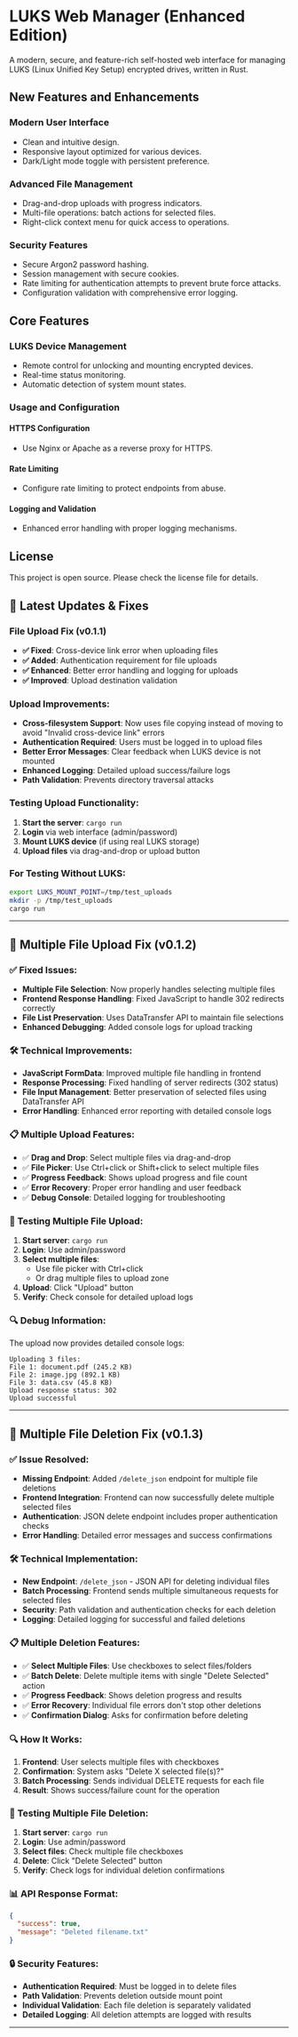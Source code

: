 # LUKS Web Manager (Enhanced Edition)

A modern, secure, and feature-rich self-hosted web interface for managing LUKS (Linux Unified Key Setup) encrypted drives, written in Rust.

## New Features and Enhancements

### Modern User Interface
- Clean and intuitive design.
- Responsive layout optimized for various devices.
- Dark/Light mode toggle with persistent preference.

### Advanced File Management
- Drag-and-drop uploads with progress indicators.
- Multi-file operations: batch actions for selected files.
- Right-click context menu for quick access to operations.

### Security Features
- Secure Argon2 password hashing.
- Session management with secure cookies.
- Rate limiting for authentication attempts to prevent brute force attacks.
- Configuration validation with comprehensive error logging.

## Core Features

### LUKS Device Management
- Remote control for unlocking and mounting encrypted devices.
- Real-time status monitoring.
- Automatic detection of system mount states.

### Usage and Configuration

#### HTTPS Configuration
- Use Nginx or Apache as a reverse proxy for HTTPS.

#### Rate Limiting
- Configure rate limiting to protect endpoints from abuse.

#### Logging and Validation
- Enhanced error handling with proper logging mechanisms.

## License

This project is open source. Please check the license file for details.

## 🔧 Latest Updates & Fixes

### **File Upload Fix (v0.1.1)**
- **✅ Fixed**: Cross-device link error when uploading files
- **✅ Added**: Authentication requirement for file uploads  
- **✅ Enhanced**: Better error handling and logging for uploads
- **✅ Improved**: Upload destination validation

### **Upload Improvements:**
- **Cross-filesystem Support**: Now uses file copying instead of moving to avoid "Invalid cross-device link" errors
- **Authentication Required**: Users must be logged in to upload files
- **Better Error Messages**: Clear feedback when LUKS device is not mounted
- **Enhanced Logging**: Detailed upload success/failure logs
- **Path Validation**: Prevents directory traversal attacks

### **Testing Upload Functionality:**
1. **Start the server**: `cargo run`
2. **Login** via web interface (admin/password)
3. **Mount LUKS device** (if using real LUKS storage)
4. **Upload files** via drag-and-drop or upload button

### **For Testing Without LUKS:**
```bash
export LUKS_MOUNT_POINT=/tmp/test_uploads
mkdir -p /tmp/test_uploads
cargo run
```

---


## 🔧 Multiple File Upload Fix (v0.1.2)

### **✅ Fixed Issues:**
- **Multiple File Selection**: Now properly handles selecting multiple files
- **Frontend Response Handling**: Fixed JavaScript to handle 302 redirects correctly  
- **File List Preservation**: Uses DataTransfer API to maintain file selections
- **Enhanced Debugging**: Added console logs for upload tracking

### **🛠️ Technical Improvements:**
- **JavaScript FormData**: Improved multiple file handling in frontend
- **Response Processing**: Fixed handling of server redirects (302 status)
- **File Input Management**: Better preservation of selected files using DataTransfer API
- **Error Handling**: Enhanced error reporting with detailed console logs

### **📋 Multiple Upload Features:**
- ✅ **Drag and Drop**: Select multiple files via drag-and-drop
- ✅ **File Picker**: Use Ctrl+click or Shift+click to select multiple files
- ✅ **Progress Feedback**: Shows upload progress and file count
- ✅ **Error Recovery**: Proper error handling and user feedback
- ✅ **Debug Console**: Detailed logging for troubleshooting

### **🧪 Testing Multiple File Upload:**
1. **Start server**: `cargo run`
2. **Login**: Use admin/password
3. **Select multiple files**: 
   - Use file picker with Ctrl+click
   - Or drag multiple files to upload zone
4. **Upload**: Click "Upload" button
5. **Verify**: Check console for detailed upload logs

### **🔍 Debug Information:**
The upload now provides detailed console logs:
```
Uploading 3 files:
File 1: document.pdf (245.2 KB)
File 2: image.jpg (892.1 KB)  
File 3: data.csv (45.8 KB)
Upload response status: 302
Upload successful
```

---


## 🔧 Multiple File Deletion Fix (v0.1.3)

### **✅ Issue Resolved:**
- **Missing Endpoint**: Added `/delete_json` endpoint for multiple file deletions
- **Frontend Integration**: Frontend can now successfully delete multiple selected files
- **Authentication**: JSON delete endpoint includes proper authentication checks
- **Error Handling**: Detailed error messages and success confirmations

### **🛠️ Technical Implementation:**
- **New Endpoint**: `/delete_json` - JSON API for deleting individual files
- **Batch Processing**: Frontend sends multiple simultaneous requests for selected files
- **Security**: Path validation and authentication checks for each deletion
- **Logging**: Detailed logging for successful and failed deletions

### **📋 Multiple Deletion Features:**
- ✅ **Select Multiple Files**: Use checkboxes to select files/folders
- ✅ **Batch Delete**: Delete multiple items with single "Delete Selected" action
- ✅ **Progress Feedback**: Shows deletion progress and results
- ✅ **Error Recovery**: Individual file errors don't stop other deletions
- ✅ **Confirmation Dialog**: Asks for confirmation before deleting

### **🔍 How It Works:**
1. **Frontend**: User selects multiple files with checkboxes
2. **Confirmation**: System asks "Delete X selected file(s)?"
3. **Batch Processing**: Sends individual DELETE requests for each file
4. **Result**: Shows success/failure count for the operation

### **🧪 Testing Multiple File Deletion:**
1. **Start server**: `cargo run`
2. **Login**: Use admin/password
3. **Select files**: Check multiple file checkboxes
4. **Delete**: Click "Delete Selected" button
5. **Verify**: Check logs for individual deletion confirmations

### **📊 API Response Format:**
```json
{
  "success": true,
  "message": "Deleted filename.txt"
}
```

### **🔒 Security Features:**
- **Authentication Required**: Must be logged in to delete files
- **Path Validation**: Prevents deletion outside mount point
- **Individual Validation**: Each file deletion is separately validated
- **Detailed Logging**: All deletion attempts are logged with results

---

